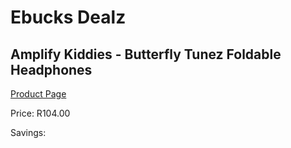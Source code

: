 
# Ebucks Dealz
## Amplify Kiddies - Butterfly Tunez Foldable Headphones
[Product Page](https://www.ebucks.com/web/shop/productSelected.do?prodId=1205728466&catId=1205739018)

Price: R104.00

Savings: 


	